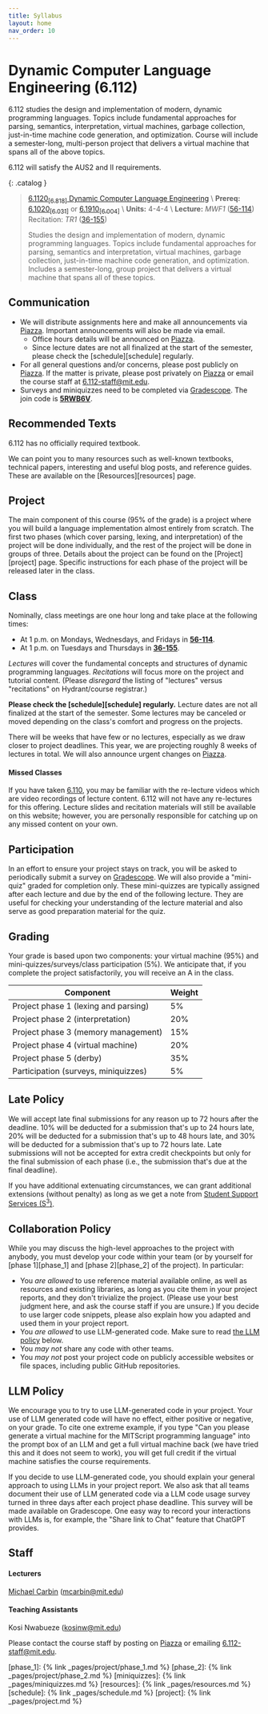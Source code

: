 ```yaml
---
title: Syllabus
layout: home
nav_order: 10
---
```


<h1> Dynamic Computer Language Engineering (6.112) </h1>

6.112 studies the design and implementation of modern, dynamic programming languages. Topics include fundamental approaches for parsing, semantics, interpretation, virtual machines, garbage collection, just-in-time machine code generation, and optimization. Course will include a semester-long, multi-person project that delivers a virtual machine that spans all of the above topics.

6.112 will satisfy the AUS2 and II requirements.

{: .catalog }
> [6.1120<sub>\[6.818\]</sub> Dynamic Computer Language Engineering][catalog] \\
> **Prereq:** [6.1020<sub>\[6.031\]</sub>][031] or [6.1910<sub>\[6.004\]</sub>][004] \\
> **Units:** 4-4-4 \\
> **Lecture:** _MWF1_ ([56-114][bldg56]) Recitation: _TR1_ ([36-155][bldg56])
>
> Studies the design and implementation of modern, dynamic programming languages. Topics include fundamental approaches for parsing, semantics and interpretation, virtual machines, garbage collection, just-in-time machine code generation, and optimization. Includes a semester-long, group project that delivers a virtual machine that spans all of these topics.

## Communication

- We will distribute assignments here and make all announcements via [Piazza][piazza]. Important announcements will also be made via email.
  - Office hours details will be announced on [Piazza][piazza].
  - Since lecture dates are not all finalized at the start of the semester, please check the [schedule][schedule] regularly.
- For all general questions and/or concerns, please post publicly on [Piazza][piazza]. If the matter is private, please post privately on [Piazza][piazza] or email the course staff at <6.112-staff@mit.edu>.
- Surveys and miniquizzes need to be completed via [Gradescope][gradescope]. The join code is __<u>5RWB6V</u>__.

## Recommended Texts

6.112 has no officially required textbook.

We can point you to many resources such as well-known textbooks, technical papers, interesting and useful blog posts, and reference guides. These are available on the [Resources][resources] page.

## Project

The main component of this course (95% of the grade) is a project where you will build a language implementation almost entirely from scratch. The first two phases (which cover parsing, lexing, and interpretation) of the project will be done individually, and the rest of the project will be done in groups of three.
Details about the project can be found on the [Project][project] page. Specific instructions for each phase of the project will be released later in the class.

## Class

Nominally, class meetings are one hour long and take place at the following times:

- At 1 p.m. on Mondays, Wednesdays, and Fridays in **<u>56-114</u>**.
- At 1 p.m. on Tuesdays and Thursdays in **<u>36-155</u>**.

_Lectures_ will cover the fundamental concepts and structures of dynamic programming languages. _Recitations_ will focus more on the project and tutorial content. (Please *disregard* the listing of "lectures" versus "recitations" on Hydrant/course registrar.)

 __Please check the [schedule][schedule] regularly.__ Lecture dates are not all finalized at the start of the semester. Some lectures may be canceled or moved depending on the class's comfort and progress on the projects.

There will be weeks that have few or no lectures, especially as we draw closer to project deadlines. This year, we are projecting roughly 8 weeks of lectures in total. We will also announce urgent changes on [Piazza][piazza].

#### Missed Classes

If you have taken [6.110](https://6110-sp25.github.io), you may be familiar with the re-lecture videos which are video recordings of lecture content. 6.112 will not have any re-lectures for this offering. Lecture slides and recitation materials will still be available on this website; however, you are personally responsible for catching up on any missed content on your own.

## Participation

In an effort to ensure your project stays on track, you will be asked to periodically submit a survey on [Gradescope][gradescope]. We will also provide a "mini-quiz" graded for completion only. These mini-quizzes are typically assigned after each lecture and due by the end of the following lecture. They are useful for checking your understanding of the lecture material and also serve as good preparation material for the quiz.

<!-- ### Quiz

Two quizzes, each worth 10%, will be held during class time on **March 14th** and **May 2nd**.
More information about quizzes, including practice material, will be released closer to the quiz dates.
If you have a conflict with the quiz dates, please let the course staff know as early as possible. -->

## Grading

Your grade is based upon two components: your virtual machine (95%) and mini-quizzes/surveys/class participation (5%). We anticipate that, if you complete the project satisfactorily, you will receive an A in the class.

| Component                                                    | Weight |
| ------------------------------------------------------------ | ------ |
| Project phase 1 (lexing and parsing)                         | 5%     |
| Project phase 2 (interpretation)                             | 20%    |
| Project phase 3 (memory management)                          | 15%    |
| Project phase 4 (virtual machine)                            | 20%    |
| Project phase 5 (derby)                                      | 35%    |
| Participation (surveys, miniquizzes)                         | 5%     |

## Late Policy

We will accept late final submissions for any reason up to 72 hours after the deadline. 10% will be deducted for a submission that's up to 24 hours late, 20% will be deducted for a submission that's up to 48 hours late, and 30% will be deducted for a submission that's up to 72 hours late. Late submissions will not be accepted for extra credit checkpoints but only for the final submission of each phase (i.e., the submission that's due at the final deadline).

If you have additional extenuating circumstances, we can grant additional extensions (without penalty) as long as we get a note from [Student Support Services (S<sup>3</sup>)][s3].

## Collaboration Policy

While you may discuss the high-level approaches to the project with anybody, you must develop your code within your team (or by yourself for [phase 1][phase_1] and [phase 2][phase_2] of the project). In particular:
- You _are allowed_ to use reference material available online, as well as resources and existing libraries, as long as you cite them in your project reports, and they don't trivialize the project. (Please use your best judgment here, and ask the course staff if you are unsure.) If you decide to use larger code snippets, please also explain how you adapted and used them in your project report.
- You _are allowed_ to use LLM-generated code. Make sure to read [the LLM policy](#llm-policy) below.
- You _may not_ share any code with other teams.
- You _may not_ post your project code on publicly accessible websites or file spaces, including public GitHub repositories.

## LLM Policy

We encourage you to try to use LLM-generated code in your project. Your use of LLM generated code will have no effect, either positive or negative, on your grade. To cite one extreme example, if you type "Can you please generate a virtual machine for the MITScript programming language" into the prompt box of an LLM and get a full virtual machine back (we have tried this and it does not seem to work), you will get full credit if the virtual machine satisfies the course requirements.

If you decide to use LLM-generated code, you should explain your general approach to using LLMs in your project report.
We also ask that all teams document their use of LLM generated code via a LLM code usage survey turned in three days after each project phase deadline. This survey will be made available on Gradescope.
One easy way to record your interactions with LLMs is, for example, the "Share link to Chat" feature that ChatGPT provides.

## Staff

#### Lecturers
[Michael Carbin](https://people.csail.mit.edu/mcarbin/) (<mcarbin@mit.edu>)

#### Teaching Assistants
Kosi Nwabueze (<kosinw@mit.edu>)

Please contact the course staff by posting on [Piazza][piazza] or emailing <6.112-staff@mit.edu>.


[004]: https://student.mit.edu/catalog/m6a.html#6.1910
[031]: https://student.mit.edu/catalog/m6a.html#6.1020
[bldg26]: http://whereis.mit.edu/map-jpg?mapterms=26
[bldg32]: http://whereis.mit.edu/map-jpg?mapterms=32
[bldg56]: http://whereis.mit.edu/map-jpg?mapterms=56
[bldg36]: http://whereis.mit.edu/map-jpg?mapterms=36
[catalog]: https://student.mit.edu/catalog/m6a.html#6.1120
[github]: https://github.com/6112-fa25/
[gradescope]: https://www.gradescope.com/courses/1099582
[piazza]: https://piazza.com/mit/spring2025/6110/home
[s3]: https://studentlife.mit.edu/s3
[phase_1]: {% link _pages/project/phase_1.md %}
[phase_2]: {% link _pages/project/phase_2.md %}
[miniquizzes]: {% link _pages/miniquizzes.md %}
[resources]: {% link _pages/resources.md %}
[schedule]: {% link _pages/schedule.md %}
[project]: {% link _pages/project.md %}
